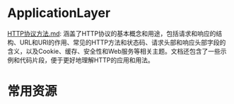 # ApplicationLayer

[HTTP协议方法.md](./HTTP协议方法.md): 涵盖了HTTP协议的基本概念和用途，包括请求和响应的结构、URL和URI的作用、常见的HTTP方法和状态码、请求头部和响应头部字段的含义，以及Cookie、缓存、安全性和Web服务等相关主题。文档还包含了一些示例和代码片段，便于更好地理解HTTP的应用和用法。






# 常用资源
